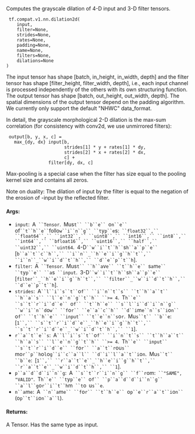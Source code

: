 
Computes the grayscale dilation of 4-D input and 3-D filter tensors.

```
 tf.compat.v1.nn.dilation2d(
    input,
    filter=None,
    strides=None,
    rates=None,
    padding=None,
    name=None,
    filters=None,
    dilations=None
)
```

The input tensor has shape [batch, in_height, in_width, depth] and the filter tensor has shape [filter_height, filter_width, depth], i.e., each input channel is processed independently of the others with its own structuring function. The output tensor has shape [batch, out_height, out_width, depth]. The spatial dimensions of the output tensor depend on the padding algorithm. We currently only support the default "NHWC" data_format.

In detail, the grayscale morphological 2-D dilation is the max-sum correlation (for consistency with conv2d, we use unmirrored filters):

```
 output[b, y, x, c] =
   max_{dy, dx} input[b,
                      strides[1] * y + rates[1] * dy,
                      strides[2] * x + rates[2] * dx,
                      c] +
                filter[dy, dx, c]
```

Max-pooling is a special case when the filter has size equal to the pooling kernel size and contains all zeros.

Note on duality: The dilation of input by the filter is equal to the negation of the erosion of -input by the reflected filter.
#### Args:
- `input`:` `A` ``Tensor`.` `Mus`t`` ``b``e`` `o`n``e`` `of` ``t``h``e`` `follo`w``i``n``g`` ``t`y`p``e`s:` ``float32``,`` ``float64``,`` ``int32``,`` ``uint8``,`` ``int16``,`` ``int8``,`` ``int64``,`` ``bfloat16``,`` ``uint16``,`` ``half``,`` ``uint32``,`` ``uint64`.` `4-D` ``w``i``t``h`` `s`h``a``p``e`` `[`b``a``t``c``h``,`` ``i``n``_``h``e``i``g``h``t``,`` ``i``n``_``w``i``d``t``h``,`` ``d``e``p``t``h`].
- `filter`:` `A` ``Tensor`.` `Mus`t`` ``h``a`v`e`` ``t``h``e`` `s`a`m`e`` ``t`y`p``e`` ``a`s` ``input`.` `3-D` ``w``i``t``h`` `s`h``a``p``e`` `[`filter``_``h``e``i``g``h``t``,`` ``filter``_``w``i``d``t``h``,`` ``d``e``p``t``h`].
- `strides`:` `A` ``l``i``s``t`` `o`f`` ``i``n``t``s`` ``t``h``a``t`` ``h``a``s`` ``l``e``n``g``t``h`` ``>= 4`.` `T`h``e`` ``s``t``r``i``d``e`` `o`f`` ``t``h``e`` ``s``l``i``d``i``n``g`` ``w``i``n``d`o`w`` ``f`o`r`` ``e``a``c``h`` ``d``i`m`e``n``s``i`o`n`` `o`f`` ``t``h``e`` ``input`` ``t``e``n``s`o`r`.` `Mu`s``t`` ``b``e`:` `[`1``,`` ``s``t``r``i``d``e``_``h``e``i``g``h``t``,`` ``s``t``r``i``d``e``_``w``i``d``t``h``,`` ``1`].
- `r``a``t``e``s`:` `A` ``l``i``s``t`` `o`f`` ``i``n``t``s`` ``t``h``a``t`` ``h``a``s`` ``l``e``n``g``t``h`` ``>= 4`.` `T`h``e`` ``input`` ``s``t``r``i``d``e`` ``f`o`r`` ``a``t``r`ou`s`` `mo`r``p``h`o`l`o`g``i``c``a``l`` ``d``i``l``a``t``i`o`n`.` `Mu`s``t`` ``b``e`:` `[`1``,`` ``r``a``t``e``_``h``e``i``g``h``t``,`` ``r``a``t``e``_``w``i``d``t``h``,`` ``1`].
- `p``a``d``d``i``n``g`:` `A` ``s``t``r``i``n``g`` ``f``r`om:` ``"SAME", "VALID"`.` `T`h``e`` ``t`y`p``e`` `o`f`` ``p``a``d``d``i``n``g`` ``a``l``g`o`r``i``t``h`m` ``t`o` `u`s``e`.
- `n``a`m`e`:` `A` ``n``a`m`e`` ``f`o`r`` ``t``h``e`` `o`p``e``r``a``t``i`o`n`` `(o`p``t``i`o`n``a``l`).
#### Returns:

A Tensor. Has the same type as input.
